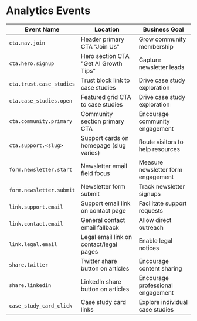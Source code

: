 # Analytics Events

Event Name | Location | Business Goal
--- | --- | ---
`cta.nav.join` | Header primary CTA "Join Us" | Grow community membership
`cta.hero.signup` | Hero section CTA "Get AI Growth Tips" | Capture newsletter leads
`cta.trust.case_studies` | Trust block link to case studies | Drive case study exploration
`cta.case_studies.open` | Featured grid CTA to case studies | Drive case study exploration
`cta.community.primary` | Community section primary CTA | Encourage community engagement
`cta.support.<slug>` | Support cards on homepage (slug varies) | Route visitors to help resources
`form.newsletter.start` | Newsletter email field focus | Measure newsletter form engagement
`form.newsletter.submit` | Newsletter form submit | Track newsletter signups
`link.support.email` | Support email link on contact page | Facilitate support requests
`link.contact.email` | General contact email fallback | Allow direct outreach
`link.legal.email` | Legal email link on contact/legal pages | Enable legal notices
`share.twitter` | Twitter share button on articles | Encourage content sharing
`share.linkedin` | LinkedIn share button on articles | Encourage professional engagement
`case_study_card_click` | Case study card links | Explore individual case studies
